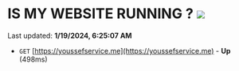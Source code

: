 # IS MY WEBSITE RUNNING ? [![](https://img.shields.io/static/v1?label=Sponsor&message=%E2%9D%A4&logo=GitHub&color=%23fe8e86)](https://github.com/sponsors/<username>)

Last updated: **1/19/2024, 6:25:07 AM**

- `GET` [https://youssefservice.me](https://youssefservice.me) - **Up** (498ms)
